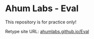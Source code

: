 # Ahum Labs - Eval

This repository is for practice only!

Retype site URL: [ahumlabs.github.io/Eval](https://ahumlabs.github.io/Eval/)